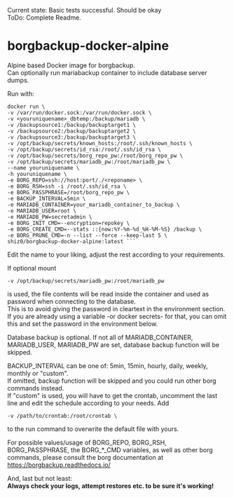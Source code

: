 Current state: Basic tests successful. Should be okay \
ToDo: Complete Readme.


# borgbackup-docker-alpine
Alpine based Docker image for borgbackup.\
Can optionally run mariabackup container to include database server dumps.

Run with:
```
docker run \
-v /var/run/docker.sock:/var/run/docker.sock \
-v <youruniquename>_dbtemp:/backup/mariadb \
-v /backupsource1:/backup/backuptarget1 \
-v /backupsource2:/backup/backuptarget2 \
-v /backupsource3:/backup/backuptarget3 \
-v /opt/backup/secrets/known_hosts:/root/.ssh/known_hosts \
-v /opt/backup/secrets/id_rsa:/root/.ssh/id_rsa \
-v /opt/backup/secrets/borg_repo_pw:/root/borg_repo_pw \
-v /opt/backup/secrets/mariadb_pw:/root/mariadb_pw \
--name youruniquename \
-h youruniquename \
-e BORG_REPO=ssh://host:port/./<reponame> \
-e BORG_RSH=ssh -i /root/.ssh/id_rsa \
-e BORG_PASSPHRASE=/root/borg_repo_pw \
-e BACKUP_INTERVAL=5min \
-e MARIADB_CONTAINER=your_mariadb_container_to_backup \
-e MARIADB_USER=root \
-e MARIADB_PW=secretadmin \
-e BORG_INIT_CMD=--encryption=repokey \
-e BORG_CREATE_CMD=--stats ::{now:%Y-%m-%d_%H-%M-%S} /backup \
-e BORG_PRUNE_CMD=-n --list --force --keep-last 5 \
shiz0/borgbackup-docker-alpine:latest ```

```
Edit the name to your liking, adjust the rest according to your requirements.

If optional mount 
```
-v /opt/backup/secrets/mariadb_pw:/root/mariadb_pw
```
is used, the file contents will be read inside the container and used as password when connecting to the database. \
This is to avoid giving the password in cleartext in the environment section. \
If you are already using a variable -or docker secrets- for that, you can omit this and set the password in the environment below.

Database backup is optional. If not all of MARIADB_CONTAINER, MARIADB_USER, MARIADB_PW are set, database backup function will be skipped.

BACKUP_INTERVAL can be one of: 5min, 15min, hourly, daily, weekly, monthly or "custom".\
If omitted, backup function will be skipped and you could run other borg commands instead. \
If "custom" is used, you will have to get the crontab, uncomment the last line and edit the schedule according to your needs. Add
```
-v /path/to/crontab:/root/crontab \
```
to the run command to overwrite the default file with yours.

For possible values/usage of BORG_REPO, BORG_RSH, BORG_PASSPHRASE, the BORG_*_CMD variables, as well as other borg commands, please consult the borg documentation at \
https://borgbackup.readthedocs.io/

And, last but not least: \
**Always check your logs, attempt restores etc. to be sure it's working!**
